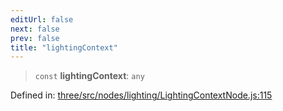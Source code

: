 ```yaml
---
editUrl: false
next: false
prev: false
title: "lightingContext"
---
```


> `const` **lightingContext**: `any`

Defined in: [three/src/nodes/lighting/LightingContextNode.js:115](https://github.com/DefinitelyMaybe/three-i18n/blob/fa57b79433d1c349ffb23a78727299c8d4190136/three/src/nodes/lighting/LightingContextNode.js#L115)

